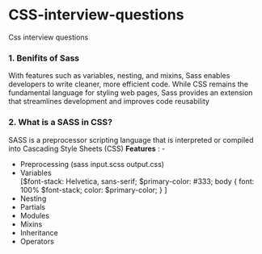 # CSS-interview-questions
Css interview questions

### 1. Benifits of Sass ###

With features such as variables, nesting, and mixins, Sass enables developers to write cleaner, more efficient code. While CSS remains the fundamental language for styling web pages, Sass provides an extension that streamlines development and improves code reusability

### 2. What is a SASS in CSS? ###

SASS is a preprocessor scripting language that is interpreted or compiled into Cascading Style Sheets (CSS)
**Features** : - 
- Preprocessing (sass input.scss output.css)
- Variables    
 [$font-stack: Helvetica, sans-serif;
   $primary-color: #333;
  body {
    font: 100% $font-stack;
    color: $primary-color;
  } ] 
- Nesting
- Partials
- Modules
- Mixins
- Inheritance
- Operators
